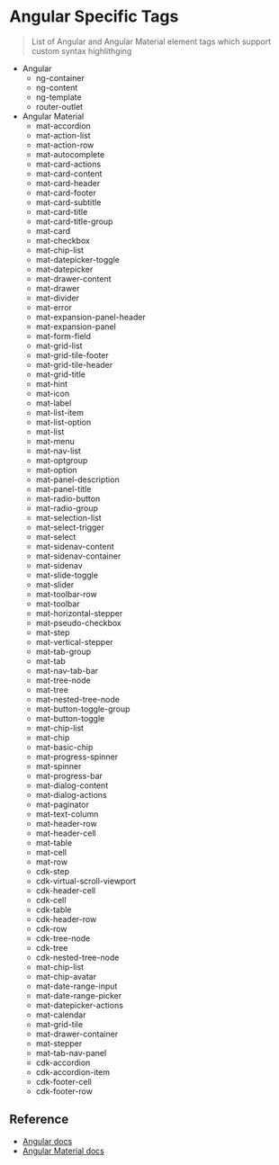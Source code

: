 # Angular Specific Tags

> List of Angular and Angular Material element tags which support custom syntax highlithging

- Angular
  - ng-container
  - ng-content
  - ng-template
  - router-outlet
- Angular Material
  - mat-accordion
  - mat-action-list
  - mat-action-row
  - mat-autocomplete
  - mat-card-actions
  - mat-card-content
  - mat-card-header
  - mat-card-footer
  - mat-card-subtitle
  - mat-card-title
  - mat-card-title-group
  - mat-card
  - mat-checkbox
  - mat-chip-list
  - mat-datepicker-toggle
  - mat-datepicker
  - mat-drawer-content
  - mat-drawer
  - mat-divider
  - mat-error
  - mat-expansion-panel-header
  - mat-expansion-panel
  - mat-form-field
  - mat-grid-list
  - mat-grid-tile-footer
  - mat-grid-tile-header
  - mat-grid-title
  - mat-hint
  - mat-icon
  - mat-label
  - mat-list-item
  - mat-list-option
  - mat-list
  - mat-menu
  - mat-nav-list
  - mat-optgroup
  - mat-option
  - mat-panel-description
  - mat-panel-title
  - mat-radio-button
  - mat-radio-group
  - mat-selection-list
  - mat-select-trigger
  - mat-select
  - mat-sidenav-content
  - mat-sidenav-container
  - mat-sidenav
  - mat-slide-toggle
  - mat-slider
  - mat-toolbar-row
  - mat-toolbar
  - mat-horizontal-stepper
  - mat-pseudo-checkbox
  - mat-step
  - mat-vertical-stepper
  - mat-tab-group
  - mat-tab
  - mat-nav-tab-bar
  - mat-tree-node
  - mat-tree
  - mat-nested-tree-node
  - mat-button-toggle-group
  - mat-button-toggle
  - mat-chip-list
  - mat-chip
  - mat-basic-chip
  - mat-progress-spinner
  - mat-spinner
  - mat-progress-bar
  - mat-dialog-content
  - mat-dialog-actions
  - mat-paginator
  - mat-text-column
  - mat-header-row
  - mat-header-cell
  - mat-table
  - mat-cell
  - mat-row
  - cdk-step
  - cdk-virtual-scroll-viewport
  - cdk-header-cell
  - cdk-cell
  - cdk-table
  - cdk-header-row
  - cdk-row
  - cdk-tree-node
  - cdk-tree
  - cdk-nested-tree-node
  - mat-chip-list
  - mat-chip-avatar
  - mat-date-range-input
  - mat-date-range-picker
  - mat-datepicker-actions
  - mat-calendar
  - mat-grid-tile
  - mat-drawer-container
  - mat-stepper
  - mat-tab-nav-panel
  - cdk-accordion
  - cdk-accordion-item
  - cdk-footer-cell
  - cdk-footer-row

## Reference

- [Angular docs](https://angular.io/docs)
- [Angular Material docs](https://material.angular.io/components/categories)
